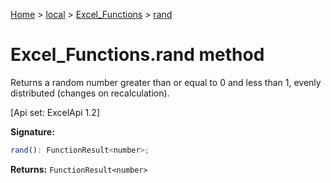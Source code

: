 [Home](./index) &gt; [local](local.md) &gt; [Excel\_Functions](local.excel_functions.md) &gt; [rand](local.excel_functions.rand.md)

# Excel\_Functions.rand method

Returns a random number greater than or equal to 0 and less than 1, evenly distributed (changes on recalculation). 

 \[Api set: ExcelApi 1.2\]

**Signature:**
```javascript
rand(): FunctionResult<number>;
```
**Returns:** `FunctionResult<number>`

